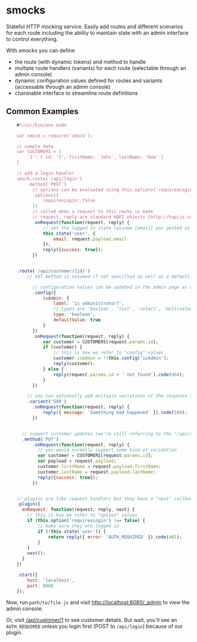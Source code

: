 smocks
=======================

Stateful HTTP mocking service.  Easily add routes and different scenarios for each route including the ability to maintain state with an admin interface to control everything.

With smocks you can define

* the route (with dynamic tokens) and method to handle
* multiple route handlers (variants) for each route (selectable through an admin console)
* dynamic configuration values defined for routes and variants (accessable through an admin console)
* chaninable interface to streamline route definitions

Common Examples
-----------------------
````javascript
    #!/usr/bin/env node

    var smock = require('smock');

    // sample data
    var CUSTOMERS = {
        '1': { id: '1', firstName: 'John', lastName: 'Doe' }
    }

    // add a login handler
    smock.route('/api/login')
        .method('POST')
          // options can be evaluated using this.options('requiresLogin') - we'll see how this is used later with the plugins
          .options({
              requiresLogin: false
          })
          // called when a request to this route is made
          // request, reply are standard HAPI objects (http://hapijs.com/api#route-handler)
          .onRequest(function(request, reply) {
              // set the logged in state (assume {email} was posted as JSON in request body)
              this.state('user', {
                  email: request.payload.email
              });
              reply({success: true});
          })


    .route('/api/customer/{id}')
        // GET method is assumed if not specified as well as a default "variant"

          // configuration values can be updated in the admin page as opposed to option values (see above) which can not
          .config({
              isAdmin: {
                  label: 'is administrator?',
                  // types are 'boolean', 'text', 'select', 'multiselect'
                  type: 'boolean',
                  defaultValue: true
              }
          })
          .onRequest(function(request, reply) {
              var customer = CUSTOMERS[request.params.id];
              if (customer) {
                  // this is how we refer to "config" values
                  customer.isAdmin = !!this.config('isAdmin');
                  reply(customer);
              } else {
                  reply(request.params.id + ' not found').code(404);
              }
          })

        // you can optionally add multiple variations of the response that can be selected through the admin panel
        .variant('500')
          .onRequest(function(request, reply) {
              reply({ message: 'Something bad happened' }).code(500);
          })


      // support customer updates (we're still referring to the "/api/customer/{id}" route)
      .method('PUT')
          .onRequest(function(request, reply) {
            // you would normally support some kind of validation
            var customer = CUSTOMERS[request.params.id];
            var payload = request.payload;
            customer.firstName = request.payload.firstName;
            customer.lastName = request.payload.lastName;
            reply({success: true});
          })


    // plugins are like request handlers but they have a "next" callback to continue execution of the later plugins.  A plugin can also reply and not call next if it chooses to intercept the request
    .plugin({
      onRequest: function(request, reply, next) {
        // this is how we refer to "option" values
        if (this.option('requiresLogin') !== false) {
            // make sure they are logged in
            if (!this.state('user')) {
                return reply({ error: 'AUTH_REQUIRED' }).code(401);
            }
        }
        next();
      }
    })

    .start({
        host: 'localhost',
        port: 8080
    });
````

Now, run ```path/to/file.js``` and visit [http://localhost:8080/_admin](http://localhost:8080/_admin) to view the admin console.

Or, visit [/api/customer/1](/api/customer/1) to see customer details.  But wait, you'll see an ```AUTH_REQUIRED``` unless you login first (POST to ```/api/login```) because of our plugin.
